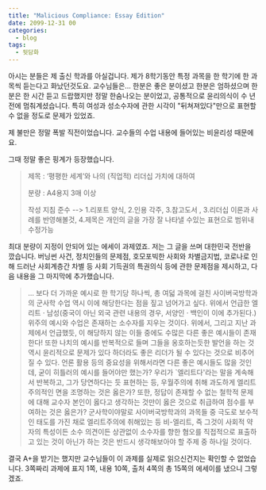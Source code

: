 ```yaml
---
title: "Malicious Compliance: Essay Edition"
date: 2099-12-31 00
categories:
  - blog
tags:
  - 뒷담화
---
```


아시는 분들은 제 출신 학과를 아실겁니다. 제가 8학기동안 특정 과목을 한  학기에 한 과목씩 듣는다고 화났던것도요. 교수님들은... 한분은 좋은 분이셨고 한분은 엄하셨으며 한분은 한 시간 듣고 드랍했지만 정말 한숨나오는 분이었고, 공통적으로 윤리의식이 수 년 전에 멈춰계셨습니다. 특히 여성과 성소수자에 관한 시각이 "뒤쳐져있다"만으로 표현할 수 없을 정도로 문제가 있었죠.

제 불만은 정말 폭발 직전이었습니다. 교수들의 수업 내용에 들어있는 비윤리성 때문에요.

그때 정말 좋은 핑계가 등장했습니다.

> 제목 : ‘평평한 세계’와 나의 (직업적) 리더십 가치에 대하여
>
> 분량 : A4용지 3매 이상
>
> 작성 지침 준수  --> 1.리포트 양식, 2.인용 각주, 3.참고도서 , 3.리더십 이론과 사례를 반영해볼것, 4.제목은 개인의 글을 가장 잘 나타낼 수있는 표현으로 범위내 수정가능
>

최대 분량이 지정이 안되어 있는 에세이 과제였죠. 저는 그 글을 쓰며 대한민국 전반을 깠습니다. 버닝썬 사건, 정치인들의 문제점, 호모포빅한 사회와 차별금지법, 코로나로 인해 드러난 사회계층간 차별 등 사회 기득권의 특권의식 등에 관한 문제점을 제시하고, 다음 내용을 그 마지막에 추가했습니다.

> ... 보다 더 가까운 예시로 한 학기당 하나씩, 총 여덟 과목에 걸친 사이버국방학과의 군사학 수업 역시 이에 해당한다는 점을 짚고 넘어가고 싶다. 위에서 언급한 엘리트 · 남성(중국이 아닌 외국 관련 내용의 경우, 서양인 · 백인이 이에 추가된다.) 위주의 예시와 수업은 존재하는 소수자를 지우는 것이다. 위에서, 그리고 지난 과제에서 언급했듯, 이 해당하지 않는 이들 중에도 수많은 다른 좋은 예시들이 존재한다! 또한 나치의 예시를 반복적으로 들며 그들을 옹호하는듯한 발언을 하는 것 역시 윤리적으로 문제가 있다 하더라도 좋은 리더가 될 수 있다는 것으로 비추어질 수 있다. 언론 활용 등의 중요성을 위해서라면 다른 좋은 예시들도 많을 것인데, 굳이 히틀러의 예시를 들어야만 했는가? 우리가 `엘리트다'라는 말을 계속해서 반복하고, 그가 당연하다는 듯 표현하는 등, 우월주의에 취해 과도하게 엘리트주의적인 면을 조명하는 것은 옳은가? 또한, 정답이 존재할 수 없는 철학적 문제에 대해 교수자 본인이 옳다고 생각하는 것만이 옳은 것으로 취급하여 점수를 부여하는 것은 옳은가? 군사학이야말로 사이버국방학과의 과목들 중 극도로 보수적인 태도를 가진 채로 엘리트주의에 취해있는 등 비-엘리트, 즉 그것이 사회적 약자의 특성이든 소수 의견이든 상관없이 소수자를 향한 혐오를 직접적으로 표출하고 있는 것이 아닌가 하는 것은 반드시 생각해보아야 할 주제 중 하나일 것이다.

결국 A+을 받기는 했지만 교수님들이 이 과제를 실제로 읽으신건지는 확인할 수 없었습니다. 3쪽짜리 과제에 표지 1쪽, 내용 10쪽, 출처 4쪽의 총 15쪽의 에세이를 냈으니 그렇겠죠.